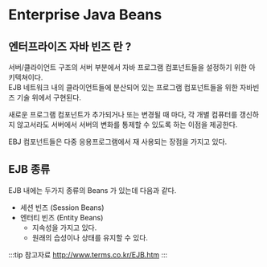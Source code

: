 # Enterprise Java Beans

## 엔터프라이즈 자바 빈즈 란 ?

서버/클라이언트 구조의 서버 부분에서 자바 프로그램 컴포넌트들을 설정하기 위한 아키텍쳐이다.  
EJB 네트워크 내의 클라이언트들에 분산되어 있는 프로그램 컴포넌트들을 위한 자바빈즈 기술 위에서 구현된다.

새로운 프로그램 컴포넌트가 추가되거나 또는 변경될 때 마다, 각 개별 컴퓨터를 갱신하지 않고서라도 서버에서 서버의 변화를 통제할 수 있도록 하는 이점을 제공한다.

EBJ 컴포넌트들은 다중 응용프로그램에서 재 사용되는 장점을 가지고 있다.

## EJB 종류

EJB 내에는 두가지 종류의 Beans 가 있는데 다음과 같다.

* 세션 빈즈 (Session Beans)
* 엔터티 빈즈 (Entity Beans)
  * 지속성을 가지고 있다.
  * 원래의 습성이나 상태를 유지할 수 있다.

:::tip 참고자료
<http://www.terms.co.kr/EJB.htm>
:::